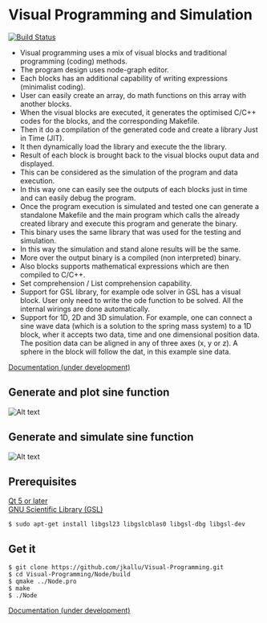 # Visual Programming and Simulation
[![Build Status](https://dev.azure.com/jineshkallunkathariyil/Visual%20programming%20and%20simulation/_apis/build/status/jkallu.Visual-Programming?branchName=master)](https://dev.azure.com/jineshkallunkathariyil/Visual%20programming%20and%20simulation/_build/latest?definitionId=5&branchName=master)  

* Visual programming uses a mix of visual blocks and traditional programming (coding) methods. 
* The program design uses node-graph editor.
* Each blocks has an additional capability of writing expressions (minimalist coding).
* User can easily create an array, do math functions on this array with another blocks. 
* When the visual blocks are executed, it generates the optimised C/C++ codes for the blocks, and the corresponding Makefile.
* Then it do a compilation of the generated code and create a library Just in Time (JIT). 
* It then dynamically load the library and execute the the library. 
* Result of each block is brought back to the visual blocks ouput data and displayed. 
* This can be considered as the simulation of the program and data execution. 
* In this way one can easily see the outputs of each blocks just in time and can easily debug the program. 
* Once the program execution is simulated and tested one can generate a standalone Makefile and the main program which calls the already created library and execute this program and generate the binary. 
* This binary uses the same library that was used for the testing and simulation. 
* In this way the simulation and stand alone results will be the same. 
* More over the output binary is a compiled (non interpreted) binary.
* Also blocks supports mathematical expressions which are then compiled to C/C++.
* Set comprehension / List comprehension capability.
* Support for GSL library, for example ode solver in GSL has a visual block. User only need to write the ode function to be solved. All the internal wirings are done automatically.
* Support for 1D, 2D and 3D simulation. For example, one can connect a sine wave data (which is a solution to the spring mass system) to a 1D block, wher it accepts two data, time and one dimensional position data. The position data can be aligned in any of three axes (x, y or z). A sphere in the block will follow the dat, in this example sine data. 


[Documentation (under development)](https://jkallu.github.io/Visual-Programming/)  
## Generate and plot sine function
![Alt text](https://github.com/jkallu/Visual-Programming/blob/master/docs/images/sine_graph_30fps.gif? "Title")  
## Generate and simulate sine function
![Alt text](https://github.com/jkallu/Visual-Programming/blob/master/docs/images/sine_sim_30fps.gif? "Title")

## Prerequisites
[Qt 5 or later](https://www.qt.io/download)  
[GNU Scientific Library (GSL)](https://www.gnu.org/software/gsl/) 
```
$ sudo apt-get install libgsl23 libgslcblas0 libgsl-dbg libgsl-dev
```

## Get it
```
$ git clone https://github.com/jkallu/Visual-Programming.git
$ cd Visual-Programming/Node/build
$ qmake ../Node.pro
$ make
$ ./Node
```

[Documentation (under development)](https://jkallu.github.io/Visual-Programming/)
